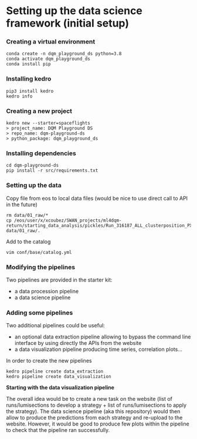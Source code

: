 # Setting up the data science framework (initial setup)

### Creating a virtual environment

```
conda create -n dqm_playground_ds python=3.8
conda activate dqm_playground_ds
conda install pip
```

### Installing kedro

```
pip3 install kedro
kedro info
```

### Creating a new project

```
kedro new --starter=spaceflights
> project_name: DQM Playground DS
> repo_name: dqm-playground-ds
> python_package: dqm_playground_ds
```

### Installing dependencies

```
cd dqm-playground-ds
pip install -r src/requirements.txt
```

### Setting up the data

Copy file from eos to local data files (would be nice to use direct call to API in the future)

```
rm data/01_raw/*
cp /eos/user/x/xcoubez/SWAN_projects/ml4dqm-return/starting_data_analysis/pickles/Run_316187_ALL_clusterposition_PXLayer_* data/01_raw/.
```

Add to the catalog
```
vim conf/base/catalog.yml
```

### Modifying the pipelines

Two pipelines are provided in the starter kit:
- a data procession pipeline
- a data science pipeline

### Adding some pipelines

Two additional pipelines could be useful:
- an optional data extraction pipeline allowing to bypass the command line interface by using directly the APIs from the website
- a data visualization pipeline producing time series, correlation plots...

In order to create the new pipelines
```
kedro pipeline create data_extraction
kedro pipeline create data_visualization
```

__Starting with the data visualization pipeline__

The overall idea would be to create a new task on the website (list of runs/lumisections to develop a strategy + list of runs/lumisections to apply the strategy). The data science pipeline (aka this repository) would then allow to produce the predictions from each strategy and re-upload to the website. However, it would be good to produce few plots within the pipeline to check that the pipeline ran successfully.

